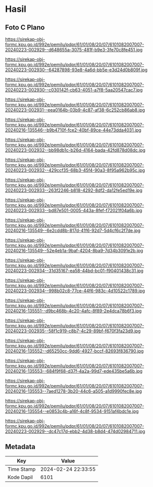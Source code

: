 # Hasil

## Foto C Plano

https://sirekap-obj-formc.kpu.go.id/992e/pemilu/pdpr/61/01/08/20/07/6101082007007-20240223-002929--d648655a-3075-481f-b9e3-3fe70c8fe451.jpg

https://sirekap-obj-formc.kpu.go.id/992e/pemilu/pdpr/61/01/08/20/07/6101082007007-20240223-002930--64287898-93e8-4a6d-bb5e-e3d24d0b809f.jpg

https://sirekap-obj-formc.kpu.go.id/992e/pemilu/pdpr/61/01/08/20/07/6101082007007-20240223-002930--c030142f-cb63-4051-a7f8-5aa20547cac7.jpg

https://sirekap-obj-formc.kpu.go.id/992e/pemilu/pdpr/61/01/08/20/07/6101082007007-20240223-002931--eea0164b-03b9-4c87-af38-6c252cb86ab8.jpg

https://sirekap-obj-formc.kpu.go.id/992e/pemilu/pdpr/61/01/08/20/07/6101082007007-20240216-135546--b9b4710f-fce2-40bf-89ce-44e73dda4031.jpg

https://sirekap-obj-formc.kpu.go.id/992e/pemilu/pdpr/61/01/08/20/07/6101082007007-20240223-002932--bb98db1c-b26d-4164-bada-42fd878d08dc.jpg

https://sirekap-obj-formc.kpu.go.id/992e/pemilu/pdpr/61/01/08/20/07/6101082007007-20240223-002932--429ccf35-68b3-45f4-90a3-8f95a962b95c.jpg

https://sirekap-obj-formc.kpu.go.id/992e/pemilu/pdpr/61/01/08/20/07/6101082007007-20240223-002933--263f2246-b818-4292-8df2-da12fe5ed19e.jpg

https://sirekap-obj-formc.kpu.go.id/992e/pemilu/pdpr/61/01/08/20/07/6101082007007-20240223-002933--bd87e501-0005-443a-8fef-f72021f04a6b.jpg

https://sirekap-obj-formc.kpu.go.id/992e/pemilu/pdpr/61/01/08/20/07/6101082007007-20240216-135549--6e2cdd8b-817d-41f6-92d7-5d4cf6c2f7de.jpg

https://sirekap-obj-formc.kpu.go.id/992e/pemilu/pdpr/61/01/08/20/07/6101082007007-20240216-135549--52e4eb1a-9baf-4204-8ba9-7d34b3091e2b.jpg

https://sirekap-obj-formc.kpu.go.id/992e/pemilu/pdpr/61/01/08/20/07/6101082007007-20240223-002934--31d35167-ea58-44bd-bc01-f90401438c31.jpg

https://sirekap-obj-formc.kpu.go.id/992e/pemilu/pdpr/61/01/08/20/07/6101082007007-20240223-002934--998b02c8-77ce-44f6-983c-4d10522c1789.jpg

https://sirekap-obj-formc.kpu.go.id/992e/pemilu/pdpr/61/01/08/20/07/6101082007007-20240216-135551--d9bc468b-4c20-4afc-8f89-2e4dca78b6f3.jpg

https://sirekap-obj-formc.kpu.go.id/992e/pemilu/pdpr/61/01/08/20/07/6101082007007-20240223-002935--58f1c919-c8b7-4c29-89bf-f670f3fa23d9.jpg

https://sirekap-obj-formc.kpu.go.id/992e/pemilu/pdpr/61/01/08/20/07/6101082007007-20240216-135552--d65250cc-9dd6-4927-bccf-82693f836790.jpg

https://sirekap-obj-formc.kpu.go.id/992e/pemilu/pdpr/61/01/08/20/07/6101082007007-20240216-135553--684f9f68-d37f-4a2a-99d7-ede435be5a6b.jpg

https://sirekap-obj-formc.kpu.go.id/992e/pemilu/pdpr/61/01/08/20/07/6101082007007-20240216-135553--7aed1278-3b20-44c6-a505-a1d9990fec8e.jpg

https://sirekap-obj-formc.kpu.go.id/992e/pemilu/pdpr/61/01/08/20/07/6101082007007-20240216-135554--e0853c4b-a16f-4c8f-9534-9151af4bdc1e.jpg

https://sirekap-obj-formc.kpu.go.id/992e/pemilu/pdpr/61/01/08/20/07/6101082007007-20240223-002929--dc47c17d-ebb2-4d38-b8d4-474d02984711.jpg


## Metadata

| Key        | Value               |
| ---------- | ------------------- |
| Time Stamp | 2024-02-24 22:33:55 |
| Kode Dapil | 6101                |



